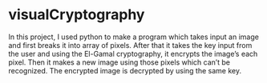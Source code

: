 # visualCryptography

In this project, I used python to make a program which takes input an image and first breaks it into array of pixels. After that it takes the key input from the user and using the El-Gamal cryptography, it encrypts the image’s each pixel. Then it makes a new image using those pixels which can’t be recognized. The encrypted image is decrypted by using the same key.
